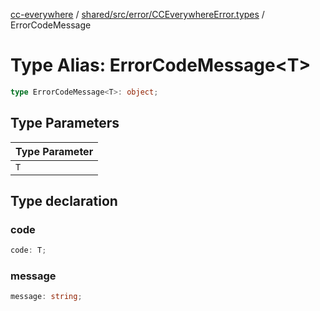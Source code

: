 [cc-everywhere](../../../../../index.md) / [shared/src/error/CCEverywhereError.types](../index.md) / ErrorCodeMessage

# Type Alias: ErrorCodeMessage<T\>

```ts
type ErrorCodeMessage<T>: object;
```

## Type Parameters

| Type Parameter |
| ------ |
| `T` |

## Type declaration

### code

```ts
code: T;
```

### message

```ts
message: string;
```
